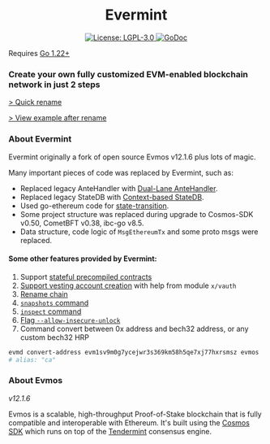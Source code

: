 <!--
parent:
  order: false
-->

<div align="center">
  <h1>Evermint</h1>
</div>

<div align="center">
  <a href="https://github.com/EscanBE/evermint/blob/main/LICENSE">
    <img alt="License: LGPL-3.0" src="https://img.shields.io/github/license/EscanBE/evermint.svg" />
  </a>
  <a href="https://pkg.go.dev/github.com/evmos/evmos">
    <img alt="GoDoc" src="https://godoc.org/github.com/evmos/evmos?status.svg" />
  </a>
</div>

Requires [Go 1.22+](https://golang.org/dl/)

### Create your own fully customized EVM-enabled blockchain network in just 2 steps

[> Quick rename](https://github.com/EscanBE/evermint/blob/main/RENAME_CHAIN.md)

[> View example after rename](https://github.com/EscanBE/evermint/pull/1)

### About Evermint

Evermint originally a fork of open source Evmos v12.1.6 plus lots of magic.

Many important pieces of code was replaced by Evermint, such as:
- Replaced legacy AnteHandler with [Dual-Lane AnteHandler](https://github.com/EscanBE/evermint/pull/164).
- Replaced legacy StateDB with [Context-based StateDB](https://github.com/EscanBE/evermint/pull/167).
- Used go-ethereum code for [state-transition](https://github.com/EscanBE/evermint/pull/156).
- Some project structure was replaced during upgrade to Cosmos-SDK v0.50, CometBFT v0.38, ibc-go v8.5.
- Data structure, code logic of `MsgEthereumTx` and some proto msgs were replaced.

#### Some other features provided by Evermint:
1. Support [stateful precompiled contracts](https://github.com/EscanBE/evermint/pull/175)
2. [Support vesting account creation](https://github.com/EscanBE/evermint/pull/144) with help from module `x/vauth`
3. [Rename chain](https://github.com/EscanBE/evermint/blob/main/RENAME_CHAIN.md)
4. [`snapshots` command](https://github.com/EscanBE/evermint/pull/12)
5. [`inspect` command](https://github.com/EscanBE/evermint/pull/14)
6. [Flag `--allow-insecure-unlock`](https://github.com/EscanBE/evermint/pull/142)
7. Command convert between 0x address and bech32 address, or any custom bech32 HRP
```bash
evmd convert-address evm1sv9m0g7ycejwr3s369km58h5qe7xj77hxrsmsz evmos
# alias: "ca"
```

### About Evmos
_v12.1.6_

Evmos is a scalable, high-throughput Proof-of-Stake blockchain
that is fully compatible and interoperable with Ethereum.
It's built using the [Cosmos SDK](https://github.com/cosmos/cosmos-sdk/)
which runs on top of the [Tendermint](https://github.com/tendermint/tendermint) consensus engine.
